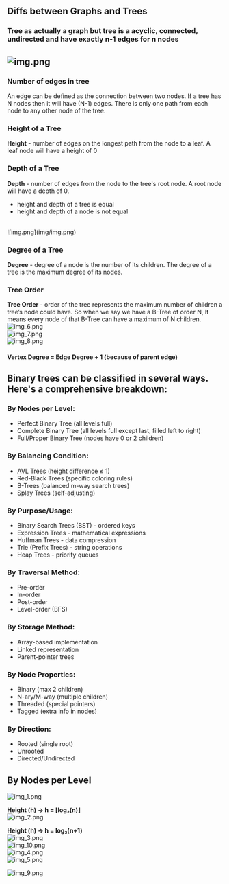 ## Diffs between Graphs and Trees
### Tree as actually a graph but tree is a acyclic, connected, undirected and have exactly n-1 edges for n nodes
![img.png](img/img11.png)
---

### Number of edges in tree
An edge can be defined as the connection between two nodes. If a tree has N nodes then it will have (N-1) edges. There is only one path from each node to any other node of the tree.
### Height of a Tree
**Height** - number of edges on the longest path from the node to a leaf. A leaf node will have a height of 0
### Depth of a Tree
**Depth** - number of edges from the node to the tree's root node. A root node will have a depth of 0.
- height and depth of a tree is equal
- height and depth of a node is not equal
<br/>
![img.png](img/img.png)

### Degree of a Tree
**Degree** - degree of a node is the number of its children. The degree of a tree is the maximum degree of its nodes.
### Tree Order
**Tree Order** - order of the tree represents the maximum number of children a tree’s node could have. So when we say we have a B-Tree of order N, It means every node of that B-Tree can have a maximum of N children.
<br/>
![img_6.png](img/img_6.png)
<br/>
![img_7.png](img/img_7.png)
<br/>
![img_8.png](img/img_8.png)

#### Vertex Degree = Edge Degree + 1 (because of parent edge)

## Binary trees can be classified in several ways. Here's a comprehensive breakdown:

### By Nodes per Level:
- Perfect Binary Tree (all levels full)
- Complete Binary Tree (all levels full except last, filled left to right)
- Full/Proper Binary Tree (nodes have 0 or 2 children)
### By Balancing Condition:
- AVL Trees (height difference ≤ 1)
- Red-Black Trees (specific coloring rules)
- B-Trees (balanced m-way search trees)
- Splay Trees (self-adjusting)
### By Purpose/Usage:
- Binary Search Trees (BST) - ordered keys
- Expression Trees - mathematical expressions
- Huffman Trees - data compression
- Trie (Prefix Trees) - string operations
- Heap Trees - priority queues
### By Traversal Method:
- Pre-order
- In-order
- Post-order
- Level-order (BFS)
### By Storage Method:
- Array-based implementation
- Linked representation
- Parent-pointer trees
### By Node Properties:
- Binary (max 2 children)
- N-ary/M-way (multiple children)
- Threaded (special pointers)
- Tagged (extra info in nodes)
### By Direction:
- Rooted (single root)
- Unrooted
- Directed/Undirected

## By Nodes per Level

![img_1.png](img/img_1.png)

**Height (h) -> h = ⌊log₂(n)⌋** 
<br/>
![img_2.png](img/img_2.png)

**Height (h) -> h = log₂(n+1)**
<br/>
![img_3.png](img/img_3.png)
<br/>
![img_10.png](img/img_10.png)
<br/>
![img_4.png](img/img_4.png)
<br/>
![img_5.png](img/img_5.png)

![img_9.png](img/img_9.png)
